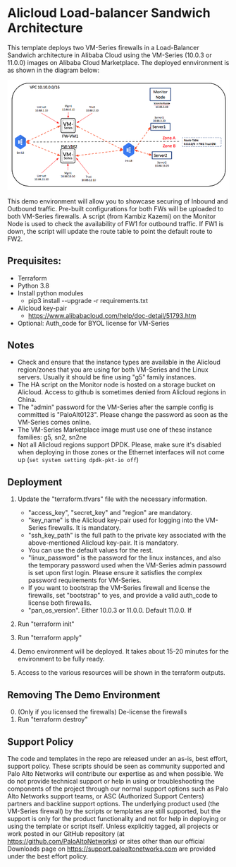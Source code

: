 # Alicloud Load-balancer Sandwich Architecture
This template deploys two VM-Series firewalls in a Load-Balancer Sandwich architecture in Alibaba Cloud using the VM-Series (10.0.3 or 11.0.0) images on Alibaba Cloud Marketplace. The deployed ennvironment is as shown in the diagram below:

![Alicloud Load-Balancer Sandwich](diagrams/Alicloud-LB-Sandwich.png)

This demo environment will allow you to showcase securing of Inbound and Outbound traffic. Pre-built configurations for both FWs will be uploaded to both VM-Series firewalls. A script (from Kambiz Kazemi) on the Monitor Node is used to check the availability of FW1 for outbound traffic. If FW1 is down, the script will update the route table to point the default route to FW2.


## Prequisites:
- Terraform 
- Python 3.8
- Install python modules
  - pip3 install --upgrade -r requirements.txt
- Alicloud key-pair
  - https://www.alibabacloud.com/help/doc-detail/51793.htm
- Optional: Auth_code for BYOL license for VM-Series


## Notes
- Check and ensure that the instance types are available in the Alicloud region/zones that you are using for both VM-Series and the Linux servers. Usually it should be fine using "g5" family instances.
- The HA script on the Monitor node is hosted on a storage bucket on Alicloud. Access to github is sometimes denied from Alicloud regions in China.
- The "admin" password for the VM-Series after the sample config is committed is "PaloAlt0123". Please change the password as soon as the VM-Series comes online.
- The VM-Series Marketplace image must use one of these instance families: g5, sn2, sn2ne
- Not all Alicloud regions support DPDK. Please, make sure it's disabled when deploying in those zones or the Ethernet interfaces will not come up (`set system setting dpdk-pkt-io off`)


## Deployment

1. Update the "terraform.tfvars" file with the necessary information.
   - "access_key", "secret_key" and "region" are mandatory.
   - "key_name" is the Alicloud key-pair used for logging into the VM-Series firewalls. It is mandatory.
   - "ssh_key_path" is the full path to the private key associated with the above-mentioned Alicloud key-pair. It is mandatory.
   - You can use the default values for the rest.
   - "linux_password" is the password for the linux instances, and also the temporary password used when the VM-Series admin passowrd is set upon first login. Please ensure it satisfies the complex password requirements for VM-Series.
   - If you want to bootstrap the VM-Series firewall and license the firewalls, set "bootstrap" to yes, and provide a valid auth_code to license both firewalls.
   - "pan_os_version". Either 10.0.3 or 11.0.0. Default 11.0.0. If 

2. Run "terraform init"

3. Run "terraform apply"

4. Demo environment will be deployed. It takes about 15-20 minutes for the environment to be fully ready.

5. Access to the various resources will be shown in the terraform outputs.


## Removing The Demo Environment

0. (Only if you licensed the firewalls) De-license the firewalls
1. Run "terraform destroy"




## Support Policy
The code and templates in the repo are released under an as-is, best effort,
support policy. These scripts should be seen as community supported and
Palo Alto Networks will contribute our expertise as and when possible.
We do not provide technical support or help in using or troubleshooting the
components of the project through our normal support options such as
Palo Alto Networks support teams, or ASC (Authorized Support Centers)
partners and backline support options. The underlying product used
(the VM-Series firewall) by the scripts or templates are still supported,
but the support is only for the product functionality and not for help in
deploying or using the template or script itself. Unless explicitly tagged,
all projects or work posted in our GitHub repository
(at https://github.com/PaloAltoNetworks) or sites other than our official
Downloads page on https://support.paloaltonetworks.com are provided under
the best effort policy.
